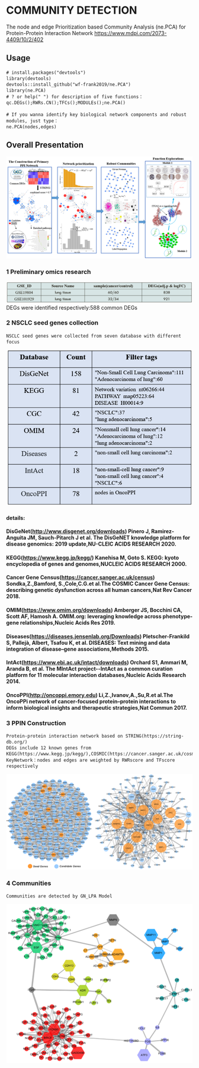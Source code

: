 # COMMUNITY DETECTION
The node and edge Prioritization based Community Analysis (ne.PCA) for Protein-Protein Interaction Network 
https://www.mdpi.com/2073-4409/10/2/402

##  Usage
	# install.packages("devtools")
	library(devtools)
	devtools::install_github("wf-frank2019/ne.PCA")
	library(ne.PCA) 
	# ? or help(" ") for description of five functions：qc.DEGs();RWRs.CN();TFCs();MODULEs();ne.PCA() 
	
	# If you wanna identify key biological network components and robust modules, just type：
	ne.PCA(nodes,edges)

##  Overall Presentation
   ![frank](https://github.com/wf-frank2019/-storehouse/blob/master/res/overview.PNG "Outline")
   
### 1 Preliminary omics research
   ![frank](https://github.com/wf-frank2019/-storehouse/blob/master/res/GSE.PNG "Microarray")
        DEGs were identified respectively:588 common DEGs

### 2 NSCLC seed genes collection
	NSCLC seed genes were collected from seven database with different focus
   ![frank](https://github.com/wf-frank2019/-storehouse/blob/master/res/seeds.PNG "Seeds")
#### details:
#### DisGeNet(http://www.disgenet.org/downloads) Pinero J, Ramirez-Anguita JM, Sauch-Pitarch J et al. The DisGeNET knowledge platform for disease genomics: 2019 update,NU-CLEIC ACIDS RESEARCH 2020.
#### KEGG(https://www.kegg.jp/kegg/)   Kanehisa M, Goto S. KEGG: kyoto encyclopedia of genes and genomes,NUCLEIC ACIDS RESEARCH 2000.
#### Cancer Gene Census(https://cancer.sanger.ac.uk/census) Sondka,Z.,Bamford, S.,Cole,C.G.et al.The COSMIC Cancer Gene Census: describing genetic dysfunction across all human cancers,Nat Rev Cancer 2018.
#### OMIM(https://www.omim.org/downloads)  Amberger JS, Bocchini CA, Scott AF, Hamosh A. OMIM.org: leveraging knowledge across phenotype-gene relationships,Nucleic Acids Res 2019.
#### Diseases(https://diseases.jensenlab.org/Downloads) Pletscher-Frankild S, Pallejà, Albert, Tsafou K, et al. DISEASES: Text mining and data integration of disease–gene associations,Methods 2015.
#### IntAct(https://www.ebi.ac.uk/intact/downloads) Orchard S1, Ammari M, Aranda B, et al. The MIntAct project--IntAct as a common curation platform for 11 molecular interaction databases,Nucleic Acids Research 2014.
#### OncoPPI(http://oncoppi.emory.edu) Li,Z.,Ivanov,A.,Su,R.et al.The OncoPPi network of cancer-focused protein–protein interactions to inform biological insights and therapeutic strategies,Nat Commun 2017.
	
### 3 PPIN Construction
	Protein-protein interaction network based on STRING(https://string-db.org/)
   	DEGs include 12 known genes from KEGG(https://www.kegg.jp/kegg/),COSMIC(https://cancer.sanger.ac.uk/cosmic/),DisGenet(https://www.disgenet.org/)
	KeyNetwork：nodes and edges are weighted by RWRscore and TFscore respectively
   ![frank](https://github.com/wf-frank2019/-storehouse/blob/master/res/git2.PNG "PPN_WCN")

### 4 Communities
	Communities are detected by GN_LPA Model
   ![frank](https://github.com/wf-frank2019/-storehouse/blob/master/res/community.PNG "Module")


